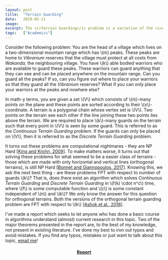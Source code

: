 ```yaml
---
layout: post
title:  "Terrain Guarding"
date:   2020-05-11
image:  
excerpt: The <i>Terrain Guarding</i> problem is a variation of the <i>Art Gallery</i> problem - you are given a polygonal chain and are required to find the minimum number of vertices on it to guard a given set of points on the chain. It turns out that this is a hard computational problem. During my quest to understand <a href= "https://dl.acm.org/doi/10.1145/3186897">this paper</a> by Ashok <i>et al.</i>, I picked up a few more concepts and decided to write a report which seeks to let anyone who has done a basic course in  algorithms understand (almost) current research in this topic. This eventually let to my <a href = "https://kprahlad.github.io/2021/02/12/Guarding-Terrains-and-Covering-Chordal-Graphs/">first publication</a>.
tags:   ["Academics"]
---
```


Consider the following problem: You are the head of a village which lives on a two-dimensional mountain range which has \\(n\\) peaks. These peaks are home to *Vibranium* reserves that the village must protect at all costs from *Wakanda,* the neighbouring village. You have \\(k\\) able bodied warriors who are available to guard these peaks. These warriors  can guard anything that they can see and can be placed anywhere on the  mountain range. Can you guard all the peaks? If so, can you figure out  where to place your warriors so that they guard all the *Vibranium* reserves? What if you can only place your warriors at the peaks and nowhere else?

In math-y terms, you are given a set \\(V\\) which consists of \\(n\\)-many points on the plane and these points are sorted according to their \\(x\\)-coordinate. A terrain is a polygonal chain whose vertex set is \\(V\\). Two points on the terrain see each other if the line joining these two points lies above the terrain. We are required to place \\(k\\)-many guards on the terrain such that every point in \\(V\\) is seen by some guard. This is referred to as the *Continuous Terrain Guarding* problem. If the guards can only be placed on \\(V\\), then it is referred to as the *Discrete Terrain Guarding* problem.

It turns out these problems are computational nightmares - they are NP Hard [[King and Krohn, 2009](https://www.researchgate.net/publication/220779363_Terrain_Guarding_is_NP-Hard)]. To make matters worse, it turns out that solving these problems for what seemed to be a easier class of terrains - those which are made with  only horizontal and vertical lines (orthogonal terrains), is still NP  Hard [[Bonnet and Giannopoulos, 2017](https://arxiv.org/abs/1710.00386)]. Knowing this, we ask the next best thing - are these problems FPT with respect to number of guards \\(k\\)? That is, does there exist an algorithm which solves *Continuous Terrain Guarding* and *Discrete Terrain Guarding* in \\(f(k) \cdot n^c\\) time, where \\(f\\) is some computable function and \\(c\\) is some constant independent of \\(n\\) and \\(k\\)? We only know the answer for this question for orthogonal terrains. Both  the versions of the orthogonal terrain guarding problem are FPT with respect to \\(k\\) [[Ashok et al., 2018](https://dl.acm.org/doi/10.1145/3186897)]. 

I've made a report which seeks to let anyone who has done a basic course in  algorithms understand (almost) current research in this topic. Two of  the major theorems presented in the report are, to the best of my  knowledge, not present in existing literature. I've done my best to iron out typos and avoid mistakes. If you find any typos, mistakes or just  want to talk about this topic, [email me](mailto:kprahlad.narasimhan@niser.ac.in)!

#### <center><a href = "{{site.baseurl}}/documents/A_FPT_Algorithm_for_the_Orthogonal_Terrain_Guarding_Problem.pdf" download> Report </a></center>